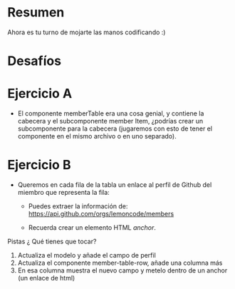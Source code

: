 # Resumen

Ahora es tu turno de mojarte las manos codificando :)

# Desafíos

# Ejercicio A

- El componente memberTable era una cosa genial, y contiene
  la cabecera y el subcomponente member Item, ¿podrías crear
  un subcomponente para la cabecera (jugaremos con esto de tener
  el componente en el mismo archivo o en uno separado).

# Ejercicio B

- Queremos en cada fila de la tabla un enlace al perfil de Github del miembro que representa la fila:

  - Puedes extraer la información de: https://api.github.com/orgs/lemoncode/members

  - Recuerda crear un elemento HTML _anchor_.

Pistas ¿ Qué tienes que tocar?

1. Actualiza el modelo y añade el campo de perfil
2. Actualiza el componente member-table-row, añade una columna más
3. En esa columna muestra el nuevo campo y metelo
   dentro de un anchor (un enlace de html)
